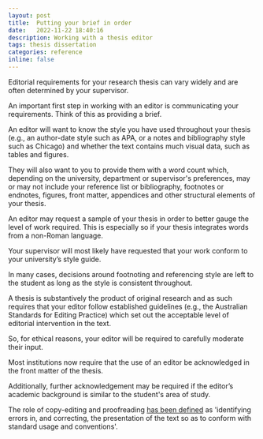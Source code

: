 ```yaml
---
layout: post
title:  Putting your brief in order
date:   2022-11-22 18:40:16
description: Working with a thesis editor
tags: thesis dissertation  
categories: reference
inline: false
---
```


Editorial requirements for your research thesis can vary widely and are often determined by your supervisor. 

An important first step in working with an editor is communicating your requirements. Think of this as providing a brief. 

An editor will want to know the style you have used throughout your thesis (e.g., an author-date style such as APA, or a notes and bibliography style such as Chicago) and whether the text contains much visual data, such as tables and figures. 

They will also want to you to provide them with a word count which, depending on the university, department or supervisor's preferences, may or may not include your reference list or bibliography, footnotes or endnotes, figures, front matter, appendices and other structural elements of your thesis. 

An editor may request a sample of your thesis in order to better gauge the level of work required. This is especially so if your thesis integrates words from a non-Roman language. 

Your supervisor will most likely have requested that your work conform to your university’s style guide.  

In many cases, decisions around footnoting and referencing style are left to the student as long as the style is consistent throughout. 

A thesis is substantively the product of original research and as such requires that your editor follow established guidelines (e.g., the Australian Standards for Editing Practice) which set out the acceptable level of editorial intervention in the text. 

So, for ethical reasons, your editor will be required to carefully moderate their input. 

Most institutions now require that the use of an editor be acknowledged in the front matter of the thesis. 

Additionally, further acknowledgement may be required if the editor’s academic background is similar to the student's area of study.

The role of copy-editing and proofreading [has been defined](https://www.sydney.edu.au/policies/showdoc.aspx?recnum=PDOC2014/375&RendNum=0) as 'identifying errors in, and correcting, the presentation of the text so as to conform with standard usage and conventions'. 

